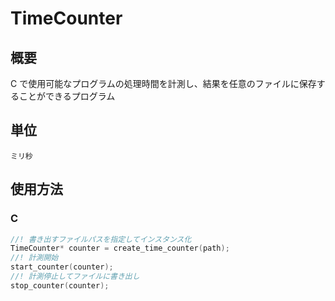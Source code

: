 # TimeCounter
## 概要
C で使用可能なプログラムの処理時間を計測し、結果を任意のファイルに保存することができるプログラム

## 単位
```
ミリ秒
```

## 使用方法
### C
``` C
//! 書き出すファイルパスを指定してインスタンス化
TimeCounter* counter = create_time_counter(path);
//! 計測開始
start_counter(counter);
//! 計測停止してファイルに書き出し
stop_counter(counter);
```

